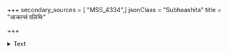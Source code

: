 +++
secondary_sources = [ "MSS_4334",]
jsonClass = "Subhaashita"
title = "आक्रान्तं वलिभिः"

+++

<details><summary>Text</summary>

आक्रान्तं वलिभिः प्रसह्य पलितैरत्यन्तमास्कन्दितं  
वार्धक्यं श्लथसन्धिबन्धनतया निःस्थाम निर्धाम च ।  
एतन्मे वपुरस्थिकेवलजरत्कङ्कालमालोकय  
- - स्थूलशिराकरालपरुषत्वङ्मात्रपात्रीकृतम् ॥
</details>
